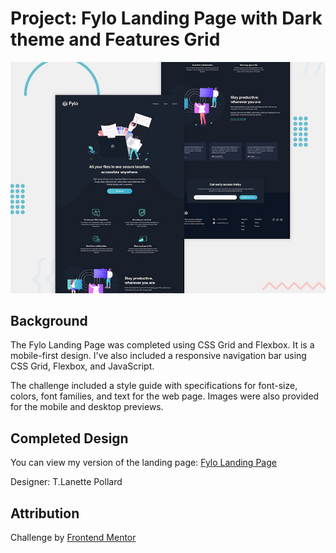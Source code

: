# Project: Fylo Landing Page with Dark theme and Features Grid 

![Design preview for the Fylo landing page with dark theme and features grid challenge](./design/desktop-preview.jpg)


## Background
The Fylo Landing Page was completed using CSS Grid and Flexbox. It is a mobile-first design. I've also included a responsive navigation bar using CSS Grid, Flexbox, and JavaScript. 

The challenge included a style guide with specifications for font-size, colors, font families, and text for the web page. Images were also provided for the mobile and desktop previews. 

## Completed Design
You can view my version of the landing page: [Fylo Landing Page](https://tlanetterose.github.io/fylo-landing-page-tlp/) 

Designer: T.Lanette Pollard

## Attribution
Challenge by [Frontend Mentor](https://www.frontendmentor.io?ref=challenge)
